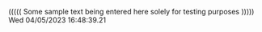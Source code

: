 ((((( Some sample text being entered here solely for testing purposes ))))) Wed 04/05/2023 16:48:39.21
